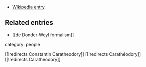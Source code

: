 

* [Wikipedia entry](http://en.wikipedia.org/wiki/Constantin_Carath%C3%A9odory)

## Related entries

* [[de Donder-Weyl formalism]]

category: people

[[!redirects Constantin Caratheodory]]
[[!redirects Carathéodory]]
[[!redirects Caratheodory]]

